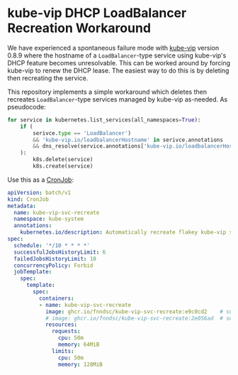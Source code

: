 # kube-vip DHCP LoadBalancer Recreation Workaround

We have experienced a spontaneous failure mode with [kube-vip](https://kube-vip.io) version 0.8.9 where the hostname of a `LoadBalancer`-type service using kube-vip's DHCP feature becomes unresolvable. This can be worked around by forcing kube-vip to renew the DHCP lease. The easiest way to do this is by deleting then recreating the service.

This repository implements a simple workaround which deletes then recreates `LoadBalancer`-type services managed by kube-vip as-needed. As pseudocode:

```python
for service in kubernetes.list_services(all_namespaces=True):
    if (
        serivce.type == 'LoadBalancer')
        && 'kube-vip.io/loadbalancerHostname' in serivce.annotations
        && dns_resolve(service.annotations['kube-vip.io/loadbalancerHostname']) is None
    ):
        k8s.delete(service)
        k8s.create(service)
```

Use this as a [CronJob](https://kubernetes.io/docs/concepts/workloads/controllers/cron-jobs/):

```yaml
apiVersion: batch/v1
kind: CronJob
metadata:
  name: kube-vip-svc-recreate
  namespace: kube-system
  annotations:
    kubernetes.io/description: Automatically recreate flakey kube-vip services
spec:
  schedule: '*/10 * * * *'
  successfulJobsHistoryLimit: 6
  failedJobsHistoryLimit: 10
  concurrencyPolicy: Forbid
  jobTemplate:
    spec:
      template:
        spec:
          containers:
          - name: kube-vip-svc-recreate
            image: ghcr.io/fnndsc/kube-vip-svc-recreate:e9c0cd2    # supports Kubernetes v1.30-1.33
            # image: ghcr.io/fnndsc/kube-vip-svc-recreate:2e056ad  # supports Kubernetes v1.28-1.32
            resources:
              requests:
                cpu: 50m
                memory: 64MiB
              limits:
                cpu: 50m
                memory: 128MiB
```
